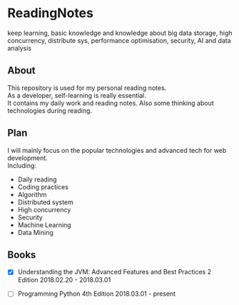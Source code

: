 # ReadingNotes
keep learning, basic knowledge and  knowledge about big data storage, high concurrency, distribute sys, performance optimisation, security, AI and data analysis 

## About

This repository is used for my personal reading notes.  
As a developer, self-learning is really essential.  
It contains my daily work and reading notes. Also some thinking about technologies during reading.  

## Plan

I will mainly focus on the popular technologies and advanced tech for web development.  
Including:
* Daily reading
* Coding practices
* Algorithm
* Distributed system
* High concurrency
* Security
* Machine Learning
* Data Mining

## Books

- [x] Understanding the JVM: Advanced Features and Best Practices 2 Edition 2018.02.20 - 2018.03.01  

- [ ] Programming Python 4th Edition 2018.03.01 - present 